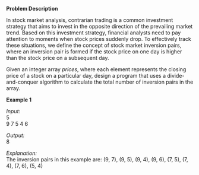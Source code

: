 **Problem Description**

In stock market analysis, contrarian trading is a common investment strategy that aims to invest in the opposite direction of the prevailing market trend. Based on this investment strategy, financial analysts need to pay attention to moments when stock prices suddenly drop. To effectively track these situations, we define the concept of stock market inversion pairs, where an inversion pair is formed if the stock price on one day is higher than the stock price on a subsequent day.

Given an integer array *prices*, where each element represents the closing price of a stock on a particular day, design a program that uses a divide-and-conquer algorithm to calculate the total number of inversion pairs in the array.


**Example 1**

*Input:*  
5  
9 7 5 4 6

*Output:*  
8

*Explanation:*  
The inversion pairs in this example are: (9, 7), (9, 5), (9, 4), (9, 6), (7, 5), (7, 4), (7, 6), (5, 4)
